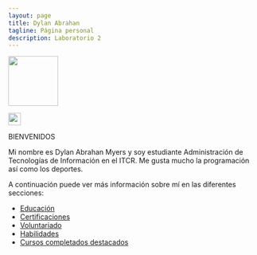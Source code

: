 ```yaml
---
layout: page
title: Dylan Abrahan
tagline: Página personal
description: Laboratorio 2
---
```


<img src="https://media.licdn.com/dms/image/D4D03AQFluzGh1LXQgQ/profile-displayphoto-shrink_400_400/0/1691099932790?e=1697068800&v=beta&t=CWwvboHOdGei4cd3wi4HTGzvtZ0vEcd43E7gr79diT4" width="100px">

<a href="https://www.linkedin.com/in/dylan-abrahan-477606203"><img src="https://cdn-icons-png.flaticon.com/512/174/174857.png" width="25px"></a>

BIENVENIDOS

Mi nombre es Dylan Abrahan Myers y soy estudiante Administración de Tecnologías de Información en el ITCR. Me gusta mucho la programación así como los deportes.

A continuación puede ver más información sobre mí en las diferentes secciones:
- [Educación](pages/education.html)
- [Certificaciones](pages/certifications.html)
- [Voluntariado](pages/volunteering.html)
- [Habilidades](pages/skills.html)
- [Cursos completados destacados](pages/courses.html)
